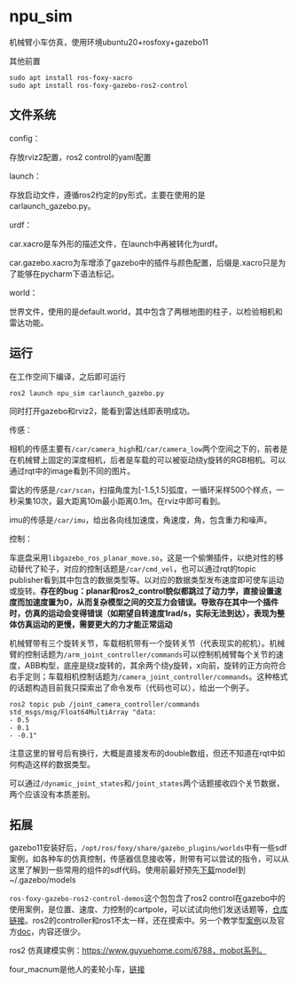 # npu_sim

机械臂小车仿真，使用环境ubuntu20+rosfoxy+gazebo11

其他前置

```
sudo apt install ros-foxy-xacro
sudo apt install ros-foxy-gazebo-ros2-control
```

## 文件系统

config：

存放rviz2配置，ros2 control的yaml配置



launch：

存放启动文件，遵循ros2约定的py形式，主要在使用的是carlaunch_gazebo.py。



urdf：

car.xacro是车外形的描述文件，在launch中再被转化为urdf。

car.gazebo.xacro为车增添了gazebo中的插件与颜色配置，后缀是.xacro只是为了能够在pycharm下语法标记。



world：

世界文件，使用的是default.world，其中包含了两根地图的柱子，以检验相机和雷达功能。

## 运行

在工作空间下编译，之后即可运行

```
ros2 launch npu_sim carlaunch_gazebo.py
```

同时打开gazebo和rviz2，能看到雷达线即表明成功。



传感：

相机的传感主要有`/car/camera_high`和`/car/camera_low`两个空间之下的，前者是在机械臂上固定的深度相机，后者是车载的可以被驱动绕y旋转的RGB相机。可以通过rqt中的image看到不同的图片。

雷达的传感是`/car/scan`，扫描角度为[-1.5,1.5]弧度，一循环采样500个样点，一秒采集10次，最大距离10m最小距离0.1m。在rviz中即可看到。

imu的传感是`/car/imu`，给出各向线加速度，角速度，角，包含重力和噪声。



控制：

车底盘采用`libgazebo_ros_planar_move.so`，这是一个偷懒插件，以绝对性的移动替代了轮子，对应的控制话题是`/car/cmd_vel`，也可以通过rqt的topic publisher看到其中包含的数据类型等。以对应的数据类型发布速度即可使车运动或旋转。**存在的bug：planar和ros2_control貌似都跳过了动力学，直接设置速度而加速度置为0，从而复杂模型之间的交互力会错误。导致存在其中一个插件时，仿真的运动会变得错误（如期望自转速度1rad/s，实际无法到达），表现为整体仿真运动的更慢，需要更大的力才能正常运动**

机械臂带有三个旋转关节，车载相机带有一个旋转关节（代表现实的舵机）。机械臂的控制话题为`/arm_joint_controller/commands`可以控制机械臂每个关节的速度，ABB构型，底座是绕z旋转的，其余两个绕y旋转，x向前，旋转的正方向符合右手定则；车载相机控制话题为`/camera_joint_controller/commands`。这种格式的话题构造目前我只探索出了命令发布（代码也可以），给出一个例子。

```
ros2 topic pub /joint_camera_controller/commands std_msgs/msg/Float64MultiArray "data:
- 0.5
- 0.1
- -0.1"
```

注意这里的冒号后有换行，大概是直接发布的double数组，但还不知道在rqt中如何构造这样的数据类型。

可以通过`/dynamic_joint_states`和`/joint_states`两个话题接收四个关节数据，两个应该没有本质差别。

## 拓展

gazebo11安装好后，`/opt/ros/foxy/share/gazebo_plugins/worlds`中有一些sdf案例，如各种车的仿真控制，传感器信息接收等，附带有可以尝试的指令，可以从这里了解到一些常用的组件的sdf代码。使用前最好预先[下载](https://github.com/osrf/gazebo_models)model到~/.gazebo/models

`ros-foxy-gazebo-ros2-control-demos`这个包包含了ros2 control在gazebo中的使用案例，是位置、速度、力控制的cartpole，可以试试向他们发送话题等，[仓库链接](https://github.com/ros-simulation/gazebo_ros2_control)。ros2的controller和ros1不太一样，还在摸索中。另一个教学型[案例](https://github.com/ros-controls/ros2_control_demos)以及官方[doc](https://ros-controls.github.io/control.ros.org/index.html)，内容还很少。



ros2 仿真建模实例：https://www.guyuehome.com/6788，mobot系列。

four_macnum是他人的麦轮小车，[链接](https://github.com/MapleHan/four_macnum_car)
